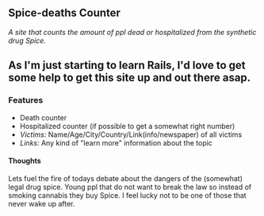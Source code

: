 ## Spice-deaths Counter

*A site that counts the amount of ppl dead or hospitalized from the synthetic drug Spice.*

As I'm just starting to learn Rails, I'd love to get some help to get this site up and out there asap.
---

### Features

* Death counter
* Hospitalized counter (if possible to get a somewhat right number)
* *Victims:* Name/Age/City/Country/Link(info/newspaper) of all victims
* *Links:* Any kind of "learn more" information about the topic


#### Thoughts

Lets fuel the fire of todays debate about the dangers of the (somewhat) legal drug spice.
Young ppl that do not want to break the law so instead of smoking cannabis they buy Spice.
I feel lucky not to be one of those that never wake up after.
